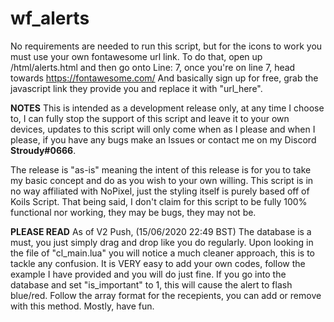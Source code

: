 # wf_alerts
 No requirements are needed to run this script, but for the icons to work you must use your own fontawesome url link.
 To do that, open up /html/alerts.html and then go onto Line: 7, once you're on line 7, head towards https://fontawesome.com/
 And basically sign up for free, grab the javascript link they provide you and replace it with "url_here".
 
 **NOTES** 
 This is intended as a development release only, at any time I choose to, I can fully stop the support of this script and leave it to your own devices, updates to this script will only come when as I please and when I please, if you have any bugs make an Issues or contact me on my Discord **Stroudy#0666**.
 
 The release is "as-is" meaning the intent of this release is for you to take my basic concept and do as you wish to your own willing.
 This script is in no way affiliated with NoPixel, just the styling itself is purely based off of Koils Script.
 That being said, I don't claim for this script to be fully 100% functional nor working, they may be bugs, they may not be.

**PLEASE READ**
As of V2 Push, (15/06/2020 22:49 BST) The database is a must, you just simply drag and drop like you do regularly.
Upon looking in the file of "cl_main.lua" you will notice a much cleaner approach, this is to tackle any confusion.
It is VERY easy to add your own codes, follow the example I have provided and you will do just fine.
If you go into the database and set "is_important" to 1, this will cause the alert to flash blue/red.
Follow the array format for the recepients, you can add or remove with this method.
Mostly, have fun.